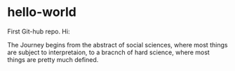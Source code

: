 # hello-world
First Git-hub repo.
Hi:

The Journey begins from the abstract of social sciences, where most things are subject to interpretaion, to a bracnch of hard science, where most things are pretty much defined.  
